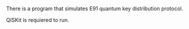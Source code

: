 There is a program that simulates E91 quantum key distribution protocol.

QISKit is requiered to run.
